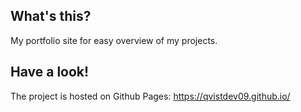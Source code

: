 ## What's this?

My portfolio site for easy overview of my projects.

## Have a look!

The project is hosted on Github Pages:
https://qvistdev09.github.io/